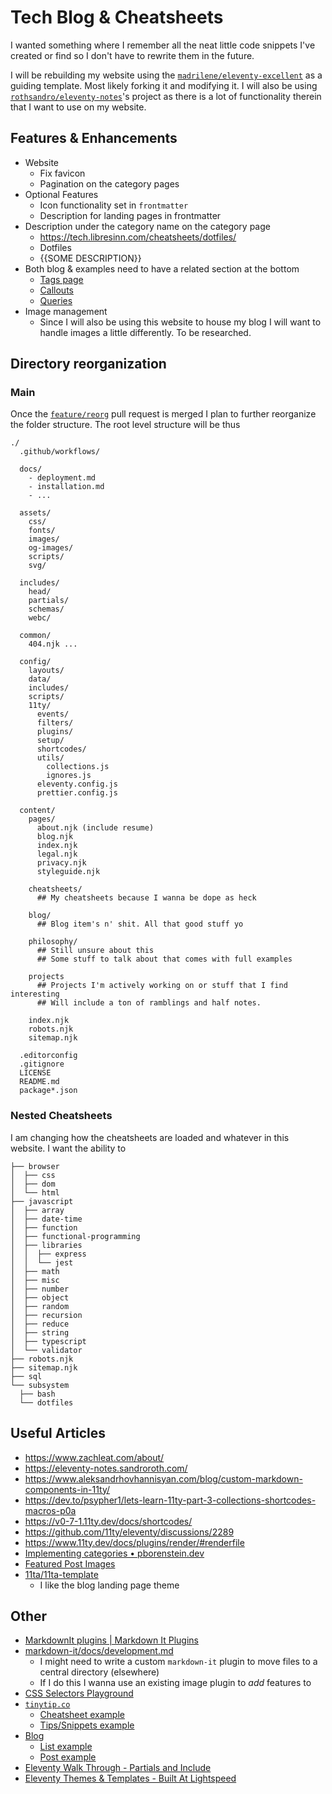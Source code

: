 # Tech Blog & Cheatsheets
I wanted something where I remember all the neat little code snippets I've created or find so I don't have to rewrite them in the future.

I will be rebuilding my website using the [`madrilene/eleventy-excellent`](https://github.com/madrilene/eleventy-excellent/) as a guiding template. Most likely forking it and modifying it. I will also be using [`rothsandro/eleventy-notes`](https://github.com/rothsandro/eleventy-notes)'s project as there is a lot of functionality therein that I want to use on my website.

## Features & Enhancements
- Website
  - Fix favicon
  - Pagination on the category pages
- Optional Features
  - Icon functionality set in `frontmatter`
  - Description for landing pages in frontmatter
- Description under the category name on the category page
  - https://tech.libresinn.com/cheatsheets/dotfiles/
  - Dotfiles
  - {{SOME DESCRIPTION}}
- Both blog & examples need to have a related section at the bottom
  - [Tags page](https://eleventy-notes.sandroroth.com/tags/)
  - [Callouts](https://eleventy-notes.sandroroth.com/n/writing/callouts/)
  - [Queries](https://eleventy-notes.sandroroth.com/n/writing/dynamic-content/queries/)
- Image management
  - Since I will also be using this website to house my blog I will want to handle images a little differently. To be researched.

## Directory reorganization
### Main
Once the [`feature/reorg`](https://github.com/mrpotatoes/cheatsheets/pull/3) pull request is merged I plan to further reorganize the folder structure. The root level structure will be thus
```
./
  .github/workflows/

  docs/
    - deployment.md
    - installation.md
    - ...

  assets/
    css/
    fonts/
    images/
    og-images/
    scripts/
    svg/

  includes/
    head/
    partials/
    schemas/
    webc/
  
  common/
    404.njk ...

  config/
    layouts/
    data/
    includes/
    scripts/
    11ty/
      events/
      filters/
      plugins/
      setup/
      shortcodes/
      utils/
        collections.js
        ignores.js
      eleventy.config.js
      prettier.config.js

  content/
    pages/
      about.njk (include resume)
      blog.njk
      index.njk
      legal.njk
      privacy.njk
      styleguide.njk

    cheatsheets/
      ## My cheatsheets because I wanna be dope as heck

    blog/
      ## Blog item's n' shit. All that good stuff yo
    
    philosophy/
      ## Still unsure about this
      ## Some stuff to talk about that comes with full examples

    projects
      ## Projects I'm actively working on or stuff that I find interesting
      ## Will include a ton of ramblings and half notes.

    index.njk
    robots.njk
    sitemap.njk

  .editorconfig
  .gitignore
  LICENSE
  README.md
  package*.json

```

### Nested Cheatsheets
I am changing how the cheatsheets are loaded and whatever in this website. I want the ability to 

```
├── browser
│  ├── css
│  ├── dom
│  └── html
├── javascript
│  ├── array
│  ├── date-time
│  ├── function
│  ├── functional-programming
│  ├── libraries
│  │  ├── express
│  │  └── jest
│  ├── math
│  ├── misc
│  ├── number
│  ├── object
│  ├── random
│  ├── recursion
│  ├── reduce
│  ├── string
│  ├── typescript
│  └── validator
├── robots.njk
├── sitemap.njk
├── sql
└── subsystem
  ├── bash
  └── dotfiles
```

## Useful Articles
- https://www.zachleat.com/about/
- https://eleventy-notes.sandroroth.com/
- https://www.aleksandrhovhannisyan.com/blog/custom-markdown-components-in-11ty/
- https://dev.to/psypher1/lets-learn-11ty-part-3-collections-shortcodes-macros-p0a
- https://v0-7-1.11ty.dev/docs/shortcodes/
- https://github.com/11ty/eleventy/discussions/2289
- https://www.11ty.dev/docs/plugins/render/#renderfile
- [Implementing categories • pborenstein.dev](https://pborenstein.dev/posts/categories/)
- [Featured Post Images](https://11ta.netlify.app/2020/09/06/featured-post-images/)
- [11ta/11ta-template](https://github.com/11ta/11ta-template)
  - I like the blog landing page theme

## Other
- [MarkdownIt plugins | Markdown It Plugins](https://mdit-plugins.github.io/)
- [markdown-it/docs/development.md](https://github.com/markdown-it/markdown-it/blob/master/docs/development.md)
  - I might need to write a custom `markdown-it` plugin to move files to a central directory (elsewhere)
  - If I do this I wanna use an existing image plugin to _add_ features to
- [CSS Selectors Playground](https://selectors.sandroroth.com/)
- [`tinytip.co`](https://tinytip.co/)
  - [Cheatsheet example](https://tinytip.co/cheatsheets/nan/)
  - [Tips/Snippets example](https://tinytip.co/tips/regex-backreference/)
- [Blog](https://sandroroth.com/blog/)
  - [List example](https://sandroroth.com/blog/)
  - [Post example](https://sandroroth.com/blog/angular-library/)
- [Eleventy Walk Through - Partials and Include](https://rphunt.github.io/eleventy-walkthrough/partials-and-include.html#frontmatterpartials)
- [Eleventy Themes & Templates - Built At Lightspeed](https://www.builtatlightspeed.com/category/eleventy)
